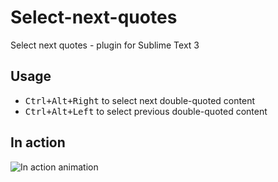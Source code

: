 # Select-next-quotes
Select next quotes - plugin for Sublime Text 3

## Usage
* <kbd>Ctrl+Alt+Right</kbd> to select next double-quoted content
* <kbd>Ctrl+Alt+Left</kbd> to select previous double-quoted content

## In action
![In action animation](https://user-images.githubusercontent.com/5006548/69914975-98b39080-1452-11ea-9e87-0884ec331ec7.gif)
